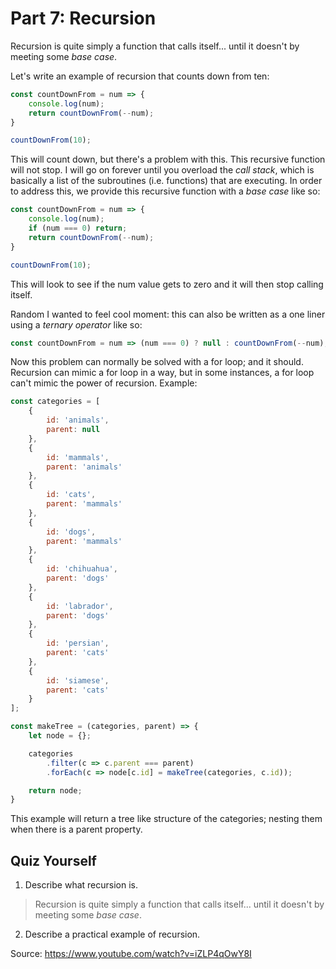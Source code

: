 # Part 7: Recursion #

Recursion is quite simply a function that calls itself... until it doesn't by meeting some *base case*.

Let's write an example of recursion that counts down from ten:

```javascript
const countDownFrom = num => {
	console.log(num);
	return countDownFrom(--num);
}

countDownFrom(10);
```

This will count down, but there's a problem with this. This recursive function will not stop. I will go on forever until you overload the *call stack*, which is basically a list of the subroutines (i.e. functions) that are executing. In order to address this, we provide this recursive function with a *base case* like so:

```javascript
const countDownFrom = num => {
	console.log(num);
	if (num === 0) return;
	return countDownFrom(--num);
}

countDownFrom(10);
```

This will look to see if the num value gets to zero and it will then stop calling itself.

Random I wanted to feel cool moment: this can also be written as a one liner using a *ternary operator* like so:

```javascript
const countDownFrom = num => (num === 0) ? null : countDownFrom(--num);
```

Now this problem can normally be solved with a for loop; and it should. Recursion can mimic a for loop in a way, but in some instances, a for loop can't mimic the power of recursion. Example:

```javascript
const categories = [
	{
		id: 'animals',
		parent: null
	},
	{
		id: 'mammals',
		parent: 'animals'
	},
	{
		id: 'cats',
		parent: 'mammals'
	},
	{
		id: 'dogs',
		parent: 'mammals'
	},
	{
		id: 'chihuahua',
		parent: 'dogs'
	},
	{
		id: 'labrador',
		parent: 'dogs'
	},
	{
		id: 'persian',
		parent: 'cats'
	},
	{
		id: 'siamese',
		parent: 'cats'
	}
];

const makeTree = (categories, parent) => {
	let node = {};

	categories
		.filter(c => c.parent === parent)
		.forEach(c => node[c.id] = makeTree(categories, c.id));

	return node;
}
```

This example will return a tree like structure of the categories; nesting them when there is a parent property.

## Quiz Yourself ##

1. Describe what recursion is.
> Recursion is quite simply a function that calls itself... until it doesn't by meeting some *base case*.

2. Describe a practical example of recursion.

Source: https://www.youtube.com/watch?v=iZLP4qOwY8I
